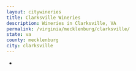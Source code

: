 ```yaml
---
layout: citywineries
title: Clarksville Wineries
description: Wineries in Clarksville, VA
permalink: /virginia/mecklenburg/clarksville/
state: va
county: mecklenburg
city: clarksville
---
```

-

